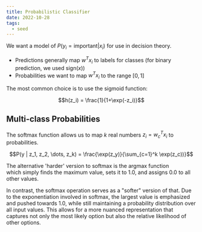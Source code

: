 ```yaml
---
title: Probabilistic Classifier
date: 2022-10-28
tags:
  - seed
---
```


We want a model of $P(y_i = \textrm{important} | x_i )$ for use in decision theory.

- Predictions generally map $w^Tx_i$ to labels for classes (for binary prediction, we used $\textrm{sign}(x)$)
- Probabilities we want to map $w^Tx_i$ to the range $[0,1]$

The most common choice is to use the sigmoid function:

$$h(z_i) = \frac{1}{1+\exp(-z_i)}$$

## Multi-class Probabilities


The softmax function allows us to map $k$ real numbers $z_i = w_c^Tx_i$ to probabilities.

$$P(y | z_1, z_2, \dots, z_k) = \frac{\exp(z_y)}{\sum_{c=1}^k \exp(z_c))}$$

The alternative 'harder' version to softmax is the argmax function which simply finds the maximum value, sets it to 1.0, and assigns 0.0 to all other values.

In contrast, the softmax operation serves as a "softer" version of that. Due to the exponentiation involved in softmax, the largest value is emphasized and pushed towards 1.0, while still maintaining a probability distribution over all input values. This allows for a more nuanced representation that captures not only the most likely option but also the relative likelihood of other options.